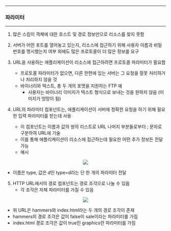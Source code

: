 -----
### 파라미터
-----
1. 많은 스킴이 객체에 대한 호스트 및 경로 정보만으로 리소스를 찾지 못함
2. 서버가 어떤 포트를 열어놓고 있는지, 리소스에 접근하기 위해 사용자 이름과 비밀번호를 명시했는지 여부 외에도 많은 프로토콜이 더 많은 정보를 요구
3. URL을 사용하는 애플리케이션이 리소스에 접근하려면 프로토콜 파라미터가 필요함
   - 프로토콜 파라미터가 없으면, 다른 한편에 있는 서버는 그 요청을 잘못 처리하거나 처리하지 않을 것
   - 바이너리와 텍스트, 총 두 개의 포맷을 지원하는 FTP 예
     + 사용자는 바이너리 이미지가 텍스트 형식으로 보내는 것을 원하지 않음 (이미지가 엉망이 됨)

4. URL의 파라미터 컴포넌트는, 애플리케이션이 서버에 정확한 요청을 하기 위해 필요한 입력 파라미터를 받는데 사용
   - 이 컴포넌트는 이름과 값의 쌍의 리스트로 URL 나머지 부분들로부터 ; 문자로 구분하여 URL에 기술
   - 이를 통해 애플리케이션이 리소스에 접근하는데 필요한 어떤 추가 정보든 전달 가능
   - 예시
<div align="center">
<img src="https://github.com/user-attachments/assets/cccdf30a-b0eb-4dbc-abc1-75a8aa2d3e22">
</div>

   - 이름은 type, 값은 d인 type=d라는 단 한 개의 파라미터 전달

5. HTTP URL에서의 경로 컴포넌트는 경로 조각으로 나눌 수 있음
   - 각 조각은 자체 파라미터를 가질 수 있음
<div align="center">
<img src="https://github.com/user-attachments/assets/590b266b-3fcf-4629-b031-656a2415405c">
</div>

   - 위 URL은 hammers와 index.html라는 두 개의 경로 조각이 존재
   - hammers의 경로 조각은 값이 false이 sale이라는 파라미터를 가짐
   - index.html 경로 조각은 값이 true인 graphics란 파라미터를 가짐
